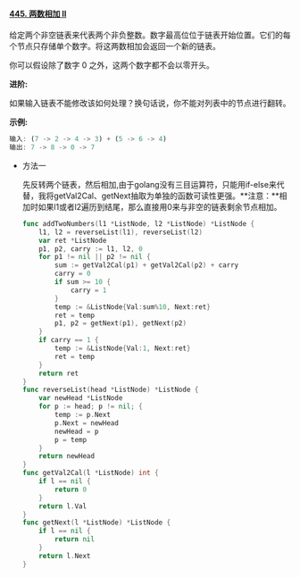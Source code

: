 #### [445. 两数相加 II](https://leetcode-cn.com/problems/add-two-numbers-ii/)

给定两个非空链表来代表两个非负整数。数字最高位位于链表开始位置。它们的每个节点只存储单个数字。将这两数相加会返回一个新的链表。

你可以假设除了数字 0 之外，这两个数字都不会以零开头。

**进阶:**

如果输入链表不能修改该如何处理？换句话说，你不能对列表中的节点进行翻转。

**示例:**

```js
输入: (7 -> 2 -> 4 -> 3) + (5 -> 6 -> 4)
输出: 7 -> 8 -> 0 -> 7
```

- 方法一

  先反转两个链表，然后相加,由于golang没有三目运算符，只能用if-else来代替，我将getVal2Cal、getNext抽取为单独的函数可读性更强。**注意：**相加时如果l1或者l2遍历到结尾，那么直接用0来与非空的链表剩余节点相加。

  ```go
  func addTwoNumbers(l1 *ListNode, l2 *ListNode) *ListNode {
      l1, l2 = reverseList(l1), reverseList(l2)
      var ret *ListNode
      p1, p2, carry := l1, l2, 0
      for p1 != nil || p2 != nil {
          sum := getVal2Cal(p1) + getVal2Cal(p2) + carry
          carry = 0
          if sum >= 10 {
              carry = 1
          }
          temp := &ListNode{Val:sum%10, Next:ret}
          ret = temp
          p1, p2 = getNext(p1), getNext(p2)
      }
      if carry == 1 {
          temp := &ListNode{Val:1, Next:ret}
          ret = temp
      }
      return ret
  }
  func reverseList(head *ListNode) *ListNode {
      var newHead *ListNode
      for p := head; p != nil; {
          temp := p.Next
          p.Next = newHead
          newHead = p
          p = temp
      }
      return newHead
  }
  func getVal2Cal(l *ListNode) int {
      if l == nil {
          return 0
      }
      return l.Val
  }
  func getNext(l *ListNode) *ListNode {
      if l == nil {
          return nil
      }
      return l.Next
  }
  ```